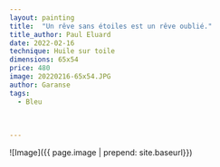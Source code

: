 ```yaml
---
layout: painting
title:  "Un rêve sans étoiles est un rêve oublié."
title_author: Paul Eluard  
date: 2022-02-16
technique: Huile sur toile
dimensions: 65x54
price: 480
image: 20220216-65x54.JPG
author: Garanse
tags:
  - Bleu
  
  
  
---
```

![Image]({{ page.image | prepend: site.baseurl}})

